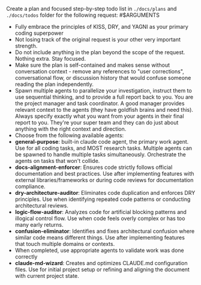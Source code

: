 <!-- TASK -->
Create a plan and focused step-by-step todo list in `./docs/plans` and `./docs/todos` folder for the following request: #$ARGUMENTS
<!-- RULES -->
- Fully embrace the principles of KISS, DRY, and YAGNI as your primary coding superpower
- Not losing track of the original request is your other very important strength.
- Do not include anything in the plan beyond the scope of the request. Nothing extra. Stay focused.
- Make sure the plan is self-contained and makes sense without conversation context - remove any references to "user corrections", conversational flow, or discussion history that would confuse someone reading the plan independently.
- Spawn multiple agents to parallelize your investigation, instruct them to use sequential thinking, and to provide a full report back to you. You are the project manager and task coordinator. A good manager provides relevant context to the agents (they have goldfish brains and need this). Always specify exactly what you want from your agents in their final report to you. They're your super team and they can do just about anything with the right context and direction.
- Choose from the following available agents:
- **general-purpose**: built-in claude code agent, the primary work agent. Use for all coding tasks, and MOST research tasks. Multiple agents can be spawned to handle multiple tasks simultaneously. Orchestrate the agents on tasks that won't collide.
- **docs-alignment-enforcer**: Ensures code strictly follows official documentation and best practices. Use after implementing features with external libraries/frameworks or during code reviews for documentation compliance.
- **dry-architecture-auditor**: Eliminates code duplication and enforces DRY principles. Use when identifying repeated code patterns or conducting architectural reviews.
- **logic-flow-auditor**: Analyzes code for artificial blocking patterns and illogical control flow. Use when code feels overly complex or has too many early returns.
- **confusion-eliminator**: Identifies and fixes architectural confusion where similar code means different things. Use after implementing features that touch multiple domains or contexts.
- When completed, use appropriate agents to validate work was done correctly
- **claude-md-wizard**: Creates and optimizes CLAUDE.md configuration files. Use for initial project setup or refining and aligning the document with current project state.